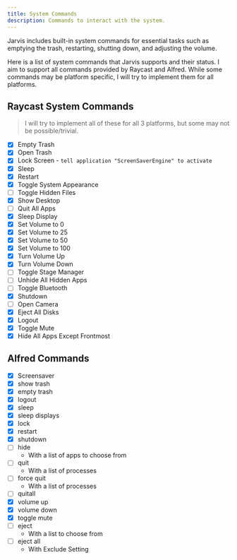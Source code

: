 ```yaml
---
title: System Commands
description: Commands to interact with the system.
---
```


Jarvis includes built-in system commands for essential tasks such as emptying the trash, restarting, shutting down, and adjusting the volume.

Here is a list of system commands that Jarvis supports and their status. I aim to support all commands provided by Raycast and Alfred. While some commands may be platform specific, I will try to implement them for all platforms.

## Raycast System Commands

> I will try to implement all of these for all 3 platforms, but some may not be possible/trivial.

- [x] Empty Trash
- [x] Open Trash
- [x] Lock Screen - `tell application "ScreenSaverEngine" to activate`
- [x] Sleep
- [x] Restart
- [x] Toggle System Appearance
- [ ] Toggle Hidden Files
- [x] Show Desktop
- [ ] Quit All Apps
- [x] Sleep Display
- [x] Set Volume to 0
- [x] Set Volume to 25
- [x] Set Volume to 50
- [x] Set Volume to 100
- [x] Turn Volume Up
- [x] Turn Volume Down
- [ ] Toggle Stage Manager
- [ ] Unhide All Hidden Apps
- [ ] Toggle Bluetooth
- [x] Shutdown
- [ ] Open Camera
- [x] Eject All Disks
- [x] Logout <User>
- [x] Toggle Mute
- [x] Hide All Apps Except Frontmost

## Alfred Commands

- [x] Screensaver
- [x] show trash
- [x] empty trash
- [x] logout
- [x] sleep
- [x] sleep displays
- [x] lock
- [x] restart
- [x] shutdown
- [ ] hide
  - With a list of apps to choose from
- [ ] quit
  - With a list of processes
- [ ] force quit
  - With a list of processes
- [ ] quitall
- [x] volume up
- [x] volume down
- [x] toggle mute
- [ ] eject
  - With a list to choose from
- [ ] eject all
  - With Exclude Setting

